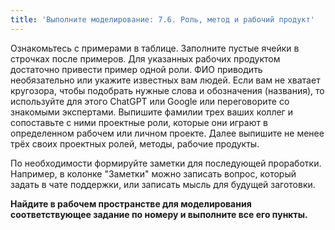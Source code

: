 ```yaml
---
title: 'Выполните моделирование: 7.6. Роль, метод и рабочий продукт'
---
```


Ознакомьтесь с примерами в таблице. Заполните пустые ячейки в строчках
после примеров. Для указанных рабочих продуктом достаточно привести
пример одной роли. ФИО приводить необязательно или укажите известных вам
людей. Если вам не хватает кругозора, чтобы подобрать нужные слова и
обозначения (названия), то используйте для этого ChatGPT или Google или
переговорите со знакомыми экспертами. Выпишите фамилии трех ваших коллег
и сопоставьте с ними проектные роли, которые они играют в определенном
рабочем или личном проекте. Далее выпишите не менее трёх своих проектных
ролей, методы, рабочие продукты.

По необходимости формируйте заметки для последующей проработки.
Например, в колонке "Заметки" можно записать вопрос, который задать в
чате поддержки, или записать мысль для будущей заготовки.

**Найдите в рабочем пространстве для моделирования соответствующее
задание по номеру и выполните все его пункты.**
